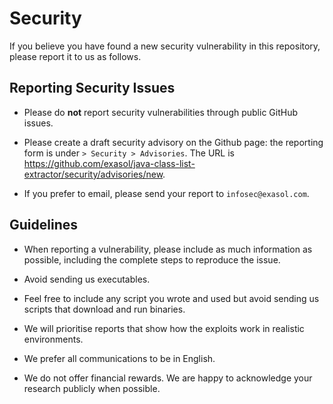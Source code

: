 # Security

If you believe you have found a new security vulnerability in this repository, please report it to us as follows.

## Reporting Security Issues

* Please do **not** report security vulnerabilities through public GitHub issues.

* Please create a draft security advisory on the Github page: the reporting form is under `> Security > Advisories`. The URL is https://github.com/exasol/java-class-list-extractor/security/advisories/new.

* If you prefer to email, please send your report to `infosec@exasol.com`.

## Guidelines 

* When reporting a vulnerability, please include as much information as possible, including the complete steps to reproduce the issue. 

* Avoid sending us executables.

* Feel free to include any script you wrote and used but avoid sending us scripts that download and run binaries. 

* We will prioritise reports that show how the exploits work in realistic environments. 

* We prefer all communications to be in English. 

* We do not offer financial rewards. We are happy to acknowledge your research publicly when possible. 

